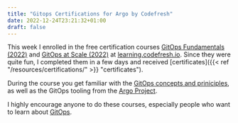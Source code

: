 ```yaml
---
title: "Gitops Certifications for Argo by Codefresh"
date: 2022-12-24T23:21:32+01:00
draft: false
---
```


This week I enrolled in the free certification courses
[GitOps Fundamentals (2022)](https://learning.codefresh.io/course/gitops-with-argo) and
[GitOps at Scale (2022)](https://learning.codefresh.io/course/gitops-at-scale)
at [learning.codefresh.io](https://learning.codefresh.io).
Since they were quite fun, I completed them in a few days and received
[certificates]({{< ref "/resources/certifications/" >}} "certificates").

During the course you get familiar with the [GitOps concepts and priniciples](https://codefresh.io/learn/gitops/),
as well as the GitOps tooling from the [Argo Project](https://argoproj.github.io/).

I highly encourage anyone to do these courses,
especially people who want to learn about
[GitOps](https://www.gitops.tech/).
